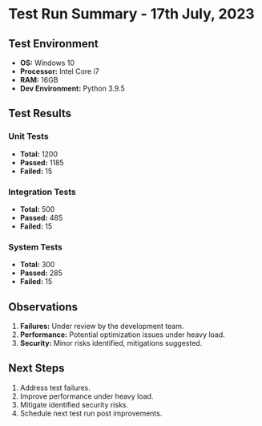 # Test Run Summary - 17th July, 2023

## Test Environment
* **OS:** Windows 10
* **Processor:** Intel Core i7
* **RAM:** 16GB
* **Dev Environment:** Python 3.9.5

## Test Results

### Unit Tests
* **Total:** 1200
* **Passed:** 1185
* **Failed:** 15

### Integration Tests
* **Total:** 500
* **Passed:** 485
* **Failed:** 15

### System Tests
* **Total:** 300
* **Passed:** 285
* **Failed:** 15

## Observations
1. **Failures:** Under review by the development team.
2. **Performance:** Potential optimization issues under heavy load.
3. **Security:** Minor risks identified, mitigations suggested.

## Next Steps
1. Address test failures.
2. Improve performance under heavy load.
3. Mitigate identified security risks.
4. Schedule next test run post improvements.
